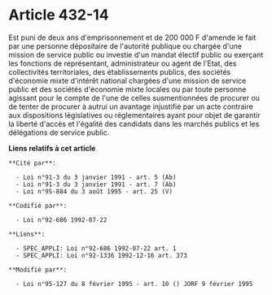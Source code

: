 # Article 432-14

Est puni de deux ans d'emprisonnement et de 200 000 F d'amende le fait par une personne dépositaire de l'autorité publique ou
chargée d'une mission de service public ou investie d'un mandat électif public ou exerçant les fonctions de représentant,
administrateur ou agent de l'Etat, des collectivités territoriales, des établissements publics, des sociétés d'économie mixte
d'intérêt national chargées d'une mission de service public et des sociétés d'économie mixte locales ou par toute personne
agissant pour le compte de l'une de celles susmentionnées de procurer ou de tenter de procurer à autrui un avantage
injustifié par un acte contraire aux dispositions législatives ou réglementaires ayant pour objet de garantir la liberté
d'accès et l'égalité des candidats dans les marchés publics et les délégations de service public.

**Liens relatifs à cet article**

	**Cité par**:

	  - Loi n°91-3 du 3 janvier 1991 - art. 5 (Ab)
	  - Loi n°91-3 du 3 janvier 1991 - art. 7 (Ab)
	  - Loi n°95-884 du 3 août 1995 - art. 25 (V)

	**Codifié par**:

	  - Loi n°92-686 1992-07-22

	**Liens**:

	  - SPEC_APPLI: Loi n°92-686 1992-07-22 art. 1
	  - SPEC_APPLI: Loi n°92-1336 1992-12-16 art. 373

	**Modifié par**:

	  - Loi n°95-127 du 8 février 1995 - art. 10 () JORF 9 février 1995
